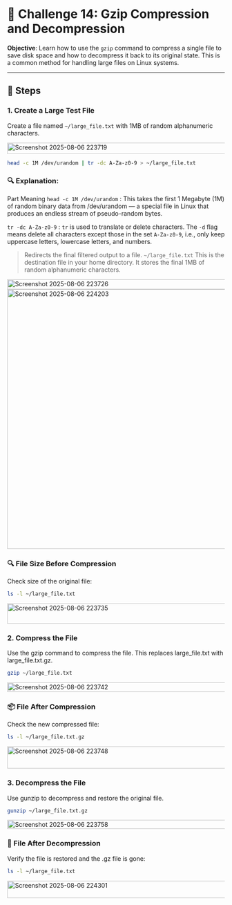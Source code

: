 # 🎯 Challenge 14: Gzip Compression and Decompression

**Objective**: Learn how to use the `gzip` command to compress a single file to save disk space and how to decompress it back to its original state. This is a common method for handling large files on Linux systems.

---

## 🧪 Steps

### 1. Create a Large Test File
Create a file named `~/large_file.txt` with 1MB of random alphanumeric characters.

<img width="739" height="26" alt="Screenshot 2025-08-06 223719" src="https://github.com/user-attachments/assets/5aec1f82-3c7e-4c2e-9b1f-e7fbdc9bc4f9" />

```bash
head -c 1M /dev/urandom | tr -dc A-Za-z0-9 > ~/large_file.txt
```
### 🔍 Explanation:
Part	Meaning
`head -c 1M /dev/urandom` :	This takes the first 1 Megabyte (1M) of random binary data from /dev/urandom — a special file in Linux that produces an endless stream of pseudo-random bytes.

`tr -dc A-Za-z0-9` : 	`tr` is used to translate or delete characters. The `-d` flag means delete all characters except those in the set `A-Za-z0-9`, i.e., only keep uppercase letters, lowercase letters, and numbers.
>	Redirects the final filtered output to a file.
`~/large_file.txt`	This is the destination file in your home directory. It stores the final 1MB of random alphanumeric characters.

<img width="770" height="23" alt="Screenshot 2025-08-06 223726" src="https://github.com/user-attachments/assets/3741de08-0715-46e5-855b-4cd75002c31b" />

<img width="885" height="601" alt="Screenshot 2025-08-06 224203" src="https://github.com/user-attachments/assets/136341d3-795a-43ad-b819-0d2e97da0b81" />


### 🔍 File Size Before Compression
Check size of the original file:
```bash
ls -l ~/large_file.txt
```
<img width="836" height="47" alt="Screenshot 2025-08-06 223735" src="https://github.com/user-attachments/assets/95da5eb5-a91d-4c61-a1c3-63b60523f7c1" />

### 2. Compress the File

Use the gzip command to compress the file. This replaces large_file.txt with large_file.txt.gz.

```bash
gzip ~/large_file.txt
```
<img width="779" height="22" alt="Screenshot 2025-08-06 223742" src="https://github.com/user-attachments/assets/0032a78a-0b2a-4e83-b4a1-c3a119e52fab" />


### 📦 File After Compression
Check the new compressed file:

```bash
ls -l ~/large_file.txt.gz
```

<img width="883" height="51" alt="Screenshot 2025-08-06 223748" src="https://github.com/user-attachments/assets/0903d1ba-f9ee-4d46-a0b8-76f19634034a" />

### 3. Decompress the File
Use gunzip to decompress and restore the original file.

```bash
gunzip ~/large_file.txt.gz
```

<img width="740" height="21" alt="Screenshot 2025-08-06 223758" src="https://github.com/user-attachments/assets/fad38fe4-4f1f-4b02-8249-897803c78993" />

### 🔁 File After Decompression
Verify the file is restored and the .gz file is gone:

```bash
ls -l ~/large_file.txt
```

<img width="858" height="40" alt="Screenshot 2025-08-06 224301" src="https://github.com/user-attachments/assets/ea68e12c-8b44-4214-b5ce-541d920b80ad" />

